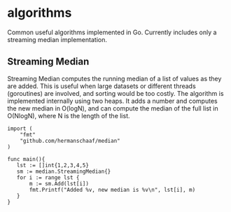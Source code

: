 algorithms
==========

Common useful algorithms implemented in Go. Currently includes only a streaming median implementation.

Streaming Median
----------------

Streaming Median computes the running median of a list of values as they are added. This is useful when large datasets or different threads (goroutines) are involved, and sorting would be too costly. The algorithm is implemented internally using two heaps. It adds a number and computes the new median in O(logN), and can compute the median of the full list in O(NlogN), where N is the length of the list.

```
import (
    "fmt"
    "github.com/hermanschaaf/median"
)

func main(){
   lst := []int{1,2,3,4,5}
   sm := median.StreamingMedian{}
   for i := range lst {
       m := sm.Add(lst[i])
       fmt.Printf("Added %v, new median is %v\n", lst[i], m)
   }
}
```
